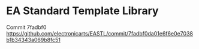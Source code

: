 # EA Standard Template Library

Commit 7fadbf0
https://github.com/electronicarts/EASTL/commit/7fadbf0da01e6f6e0e7038b1b34343a069b8fc51
